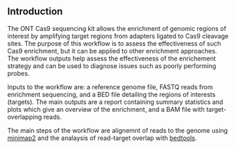 ## Introduction
The ONT Cas9 sequencing kit allows the enrichment of genomic
regions of interest by amplifying target regions from adapters ligated to Cas9 cleavage sites.
The purpose of this workflow is to assess the effectiveness of such Cas9 enrichment, 
but it can be applied to other enrichment approaches. The workflow outputs
help assess the effectiveness 
of the enrichement strategy and can be used to diagnose issues such as poorly performing probes.

Inputs to the workflow are: a reference genome file, FASTQ reads from enrichment sequencing,
and a BED file detailing the regions of interests (targets).
The main outputs are a report containing summary statistics and plots which give an overview of 
the enrichment, and a BAM file with target-overlapping reads.

The main steps of the workflow are alignemnt of reads to the genome using 
[minimap2](https://github.com/lh3/minimap2) and the analaysis
of read-target overlap with [bedtools](https://github.com/arq5x/bedtools2).





